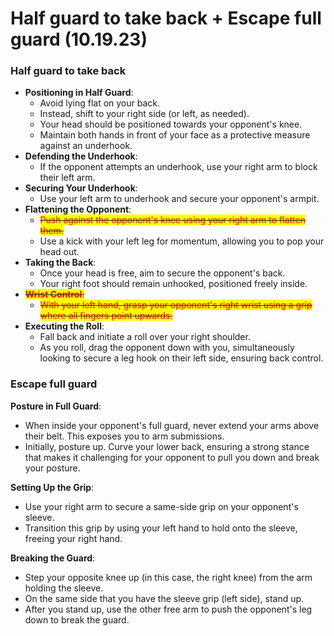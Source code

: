 # Half guard to take back + Escape full guard (10.19.23)

### Half guard to take back

* **Positioning in Half Guard**:
  * Avoid lying flat on your back.
  * Instead, shift to your right side (or left, as needed).
  * Your head should be positioned towards your opponent's knee.
  * Maintain both hands in front of your face as a protective measure against an underhook.
* **Defending the Underhook**:
  * If the opponent attempts an underhook, use your right arm to block their left arm.
* **Securing Your Underhook**:
  * Use your left arm to underhook and secure your opponent's armpit.
* **Flattening the Opponent**:
  * ~~<mark style="color:red;">Push against the opponent's knee using your right arm to flatten them.</mark>~~
  * Use a kick with your left leg for momentum, allowing you to pop your head out.
* **Taking the Back**:
  * Once your head is free, aim to secure the opponent's back.
  * Your right foot should remain unhooked, positioned freely inside.
* ~~<mark style="color:red;">**Wrist Control**</mark><mark style="color:red;">:</mark>~~
  * ~~<mark style="color:red;">With your left hand, grasp your opponent's right wrist using a grip where all fingers point upwards.</mark>~~
* **Executing the Roll**:
  * Fall back and initiate a roll over your right shoulder.
  * As you roll, drag the opponent down with you, simultaneously looking to secure a leg hook on their left side, ensuring back control.

### Escape full guard

**Posture in Full Guard**:

* When inside your opponent's full guard, never extend your arms above their belt. This exposes you to arm submissions.
* Initially, posture up. Curve your lower back, ensuring a strong stance that makes it challenging for your opponent to pull you down and break your posture.

**Setting Up the Grip**:

* Use your right arm to secure a same-side grip on your opponent's sleeve.
* Transition this grip by using your left hand to hold onto the sleeve, freeing your right hand.

**Breaking the Guard**:

* Step your opposite knee up (in this case, the right knee) from the arm holding the sleeve.
* On the same side that you have the sleeve grip (left side), stand up.
* After you stand up, use the other free arm to push the opponent's leg down to break the guard.

